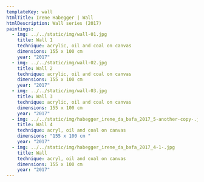 ```yaml
---
templateKey: wall
htmlTitle: Irene Habegger | Wall
htmlDescription: Wall series (2017)
paintings:
  - img: ../../static/img/wall-01.jpg
    title: Wall 1
    technique: acrylic, oil and coal on canvas
    dimensions: 155 x 100 cm
    year: "2017"
  - img: ../../static/img/wall-02.jpg
    title: Wall 2
    technique: acrylic, oil and coal on canvas
    dimensions: 155 x 100 cm
    year: "2017"
  - img: ../../static/img/wall-03.jpg
    title: Wall 3
    technique: acrylic, oil and coal on canvas
    dimensions: 155 x 100 cm
    year: "2017"
  - img: ../../static/img/habegger_irene_da_bafa_2017_5-another-copy-.jpg
    title: Wall 4
    technique: acryl, oil and coal on canvas
    dimensions: "155 x 100 cm "
    year: "2017"
  - img: ../../static/img/habegger_irene_da_bafa_2017_4-1-.jpg
    title: Wall
    technique: acryl, oil and coal on canvas
    dimensions: 155 x 100 cm
    year: "2017"
---
```

